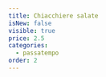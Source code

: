 ```yaml
---
title: Chiacchiere salate
isNew: false
visible: true
price: 2.5
categories:
  - passatempo
order: 2
---
```

